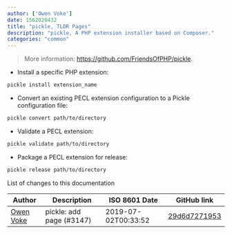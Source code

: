 ```yaml
---
author: ['Owen Voke']
date: 1562020432
title: "pickle, TLDR Pages"
description: "pickle, A PHP extension installer based on Composer."
categories: "common"
---
```

> More information: <https://github.com/FriendsOfPHP/pickle>.

- Install a specific PHP extension:

```bash
pickle install extension_name
```

- Convert an existing PECL extension configuration to a Pickle configuration file:

```bash
pickle convert path/to/directory
```

- Validate a PECL extension:

```bash
pickle validate path/to/directory
```

- Package a PECL extension for release:

```bash
pickle release path/to/directory
```
List of changes to this documentation


Author | Description | ISO 8601 Date | GitHub link
------|-----|-----|-----
[Owen Voke](mailto:owzie123@gmail.com) | pickle: add page (#3147) | 2019-07-02T00:33:52 | [29d6d7271953](https://github.com/tldr-pages/tldr/commit/29d6d7271953ddbf90e4c9f779b02f5aeaf3db32)

